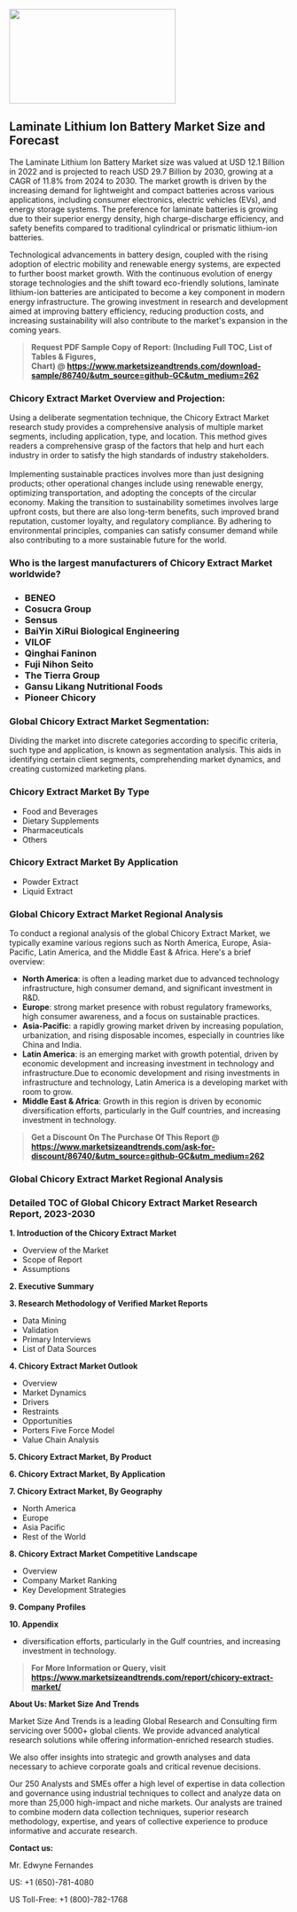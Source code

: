 <p><img class="alignnone size-medium wp-image-20088" src="https://ffe5etoiles.com/wp-content/uploads/2024/12/MST1-300x171.png" alt="" width="300" height="171" /></p><h2>Laminate Lithium Ion Battery Market Size and Forecast</h2><p>The Laminate Lithium Ion Battery Market size was valued at USD 12.1 Billion in 2022 and is projected to reach USD 29.7 Billion by 2030, growing at a CAGR of 11.8% from 2024 to 2030. The market growth is driven by the increasing demand for lightweight and compact batteries across various applications, including consumer electronics, electric vehicles (EVs), and energy storage systems. The preference for laminate batteries is growing due to their superior energy density, high charge-discharge efficiency, and safety benefits compared to traditional cylindrical or prismatic lithium-ion batteries.</p><p>Technological advancements in battery design, coupled with the rising adoption of electric mobility and renewable energy systems, are expected to further boost market growth. With the continuous evolution of energy storage technologies and the shift toward eco-friendly solutions, laminate lithium-ion batteries are anticipated to become a key component in modern energy infrastructure. The growing investment in research and development aimed at improving battery efficiency, reducing production costs, and increasing sustainability will also contribute to the market's expansion in the coming years.</p></p><blockquote id="" class=""><strong>Request PDF Sample Copy of Report: (Including Full TOC, List of Tables &amp; Figures, Chart)&nbsp;@&nbsp;<strong><a href="https://www.marketsizeandtrends.com/download-sample/86740/&utm_source=github-GC&utm_medium=262" target="_blank">https://www.marketsizeandtrends.com/download-sample/86740/&utm_source=github-GC&utm_medium=262</a></strong></strong></blockquote><h3 id="" class="">Chicory Extract Market&nbsp;Overview and Projection:</h3><p id="" class="">Using a deliberate segmentation technique, the Chicory Extract Market research study provides a comprehensive analysis of multiple market segments, including application, type, and location. This method gives readers a comprehensive grasp of the factors that help and hurt each industry in order to satisfy the high standards of industry stakeholders. <br /> <br />Implementing sustainable practices involves more than just designing products; other operational changes include using renewable energy, optimizing transportation, and adopting the concepts of the circular economy. Making the transition to sustainability sometimes involves large upfront costs, but there are also long-term benefits, such improved brand reputation, customer loyalty, and regulatory compliance. By adhering to environmental principles, companies can satisfy consumer demand while also contributing to a more sustainable future for the world.</p><h3 id="" class="">Who is the largest manufacturers of&nbsp;Chicory Extract Market worldwide?</h3><h3 class=""><p><ul><li>BENEO </li><li> Cosucra Group </li><li> Sensus </li><li> BaiYin XiRui Biological Engineering </li><li> VILOF </li><li> Qinghai Faninon </li><li> Fuji Nihon Seito </li><li> The Tierra Group </li><li> Gansu Likang Nutritional Foods </li><li> Pioneer Chicory</li></ul></p></h3><h3 id="" class="">Global&nbsp;Chicory Extract Market Segmentation:</h3><p id="" class="">Dividing the market into discrete categories according to specific criteria, such type and application, is known as segmentation analysis. This aids in identifying certain client segments, comprehending market dynamics, and creating customized marketing plans.</p><h3 id="" class="">Chicory Extract Market&nbsp;By Type</h3><p><p><ul><li>Food and Beverages </li><li> Dietary Supplements </li><li> Pharmaceuticals </li><li> Others</p></li></ul></p></p><h3 id="" class="">Chicory Extract Market&nbsp;By Application</h3><p class=""><p><ul><li>Powder Extract </li><li> Liquid Extract</li></ul></p></p><h3 id="" class="">Global Chicory Extract Market Regional Analysis</h3><p id="" class="">To conduct a regional analysis of the global Chicory Extract Market, we typically examine various regions such as North America, Europe, Asia-Pacific, Latin America, and the Middle East &amp; Africa. Here's a brief overview:</p><ul><li><strong>North America</strong>: is often a leading market due to advanced technology infrastructure, high consumer demand, and significant investment in R&amp;D.</li><li><strong>Europe</strong>: strong market presence with robust regulatory frameworks, high consumer awareness, and a focus on sustainable practices.</li><li><strong>Asia-Pacific</strong>: a rapidly growing market driven by increasing population, urbanization, and rising disposable incomes, especially in countries like China and India.</li><li><strong>Latin America</strong>: is an emerging market with growth potential, driven by economic development and increasing investment in technology and infrastructure.Due to economic development and rising investments in infrastructure and technology, Latin America is a developing market with room to grow.</li><li><strong>Middle East &amp; Africa</strong>: Growth in this region is driven by economic diversification efforts, particularly in the Gulf countries, and increasing investment in technology.</li></ul><blockquote id="" class=""><strong>Get a Discount On The Purchase Of This Report @ <strong><a href="https://www.marketsizeandtrends.com/ask-for-discount/86740/&utm_source=github-GC&utm_medium=262" target="_blank">https://www.marketsizeandtrends.com/ask-for-discount/86740/&utm_source=github-GC&utm_medium=262</a></strong></strong></blockquote><h3 id="" class="">Global Chicory Extract Market Regional Analysis</h3><h3 id="" class="">Detailed TOC of Global Chicory Extract Market Research Report, 2023-2030</h3><p id="" class=""><strong>1. Introduction of the Chicory Extract Market</strong></p><ul><li>Overview of the Market</li><li>Scope of Report</li><li>Assumptions</li></ul><p id="" class=""><strong>2. Executive Summary</strong></p><p id="" class=""><strong>3. Research Methodology of Verified Market Reports</strong></p><ul><li>Data Mining</li><li>Validation</li><li>Primary Interviews</li><li>List of Data Sources</li></ul><p id="" class=""><strong>4. Chicory Extract Market Outlook</strong></p><ul><li>Overview</li><li>Market Dynamics</li><li>Drivers</li><li>Restraints</li><li>Opportunities</li><li>Porters Five Force Model</li><li>Value Chain Analysis</li></ul><p id="" class=""><strong>5. Chicory Extract Market, By Product</strong></p><p id="" class=""><strong>6. Chicory Extract Market, By Application</strong></p><p id="" class=""><strong>7. Chicory Extract Market, By Geography</strong></p><ul><li>North America</li><li>Europe</li><li>Asia Pacific</li><li>Rest of the World</li></ul><p id="" class=""><strong>8. Chicory Extract Market Competitive Landscape</strong></p><ul><li>Overview</li><li>Company Market Ranking</li><li>Key Development Strategies</li></ul><p id="" class=""><strong>9. Company Profiles</strong></p><p id="" class=""><strong>10. Appendix</strong></p><ul><li>diversification efforts, particularly in the Gulf countries, and increasing investment in technology.</li></ul><blockquote id="" class=""><strong>For More Information or Query, visit <strong><strong><a href="https://www.marketsizeandtrends.com/report/chicory-extract-market/" target="_blank">https://www.marketsizeandtrends.com/report/chicory-extract-market/</a></strong></strong></strong></blockquote><p id="" class=""><strong>About Us: Market Size And Trends</strong></p><p id="" class="">Market Size And Trends is a leading Global Research and Consulting firm servicing over 5000+ global clients. We provide advanced analytical research solutions while offering information-enriched research studies.</p><p id="" class="">We also offer insights into strategic and growth analyses and data necessary to achieve corporate goals and critical revenue decisions.</p><p id="" class="">Our 250 Analysts and SMEs offer a high level of expertise in data collection and governance using industrial techniques to collect and analyze data on more than 25,000 high-impact and niche markets. Our analysts are trained to combine modern data collection techniques, superior research methodology, expertise, and years of collective experience to produce informative and accurate research.</p><p id="" class=""><strong>Contact us:</strong></p><p id="" class="">Mr. Edwyne Fernandes</p><p id="" class="">US: +1 (650)-781-4080</p><p id="" class="">US Toll-Free: +1 (800)-782-1768</p>
